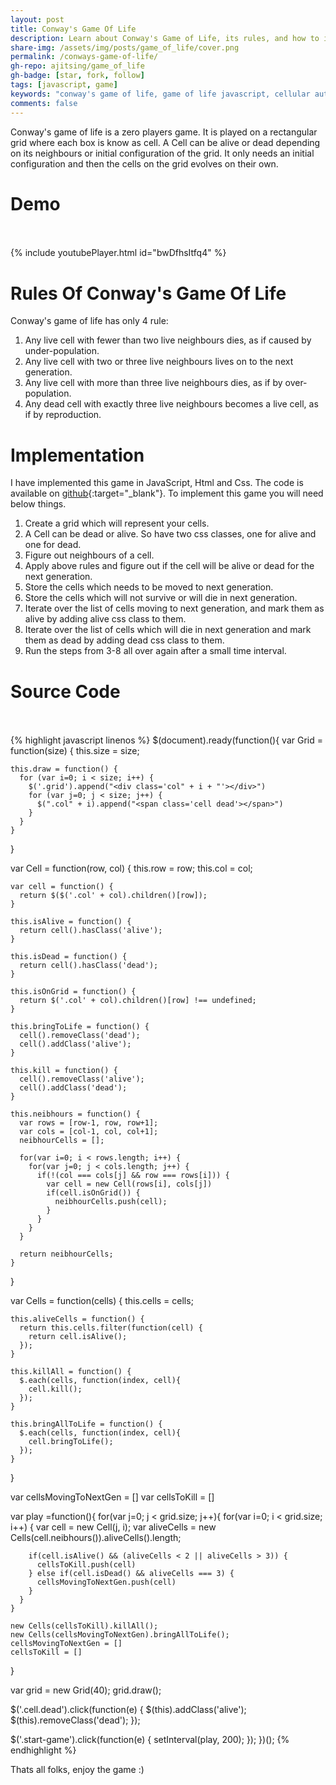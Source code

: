 ```yaml
---
layout: post
title: Conway's Game Of Life
description: Learn about Conway's Game of Life, its rules, and how to implement it in JavaScript with code and demo.
share-img: /assets/img/posts/game_of_life/cover.png
permalink: /conways-game-of-life/
gh-repo: ajitsing/game_of_life
gh-badge: [star, fork, follow]
tags: [javascript, game]
keywords: "conway's game of life, game of life javascript, cellular automata, zero player games, game of life rules, game of life implementation, javascript game tutorial, conway simulation, coding games, game of life code"
comments: false
---
```


Conway's game of life is a zero players game. It is played on a rectangular grid where each box is know as cell. A Cell can be alive or dead depending on its neighbours or initial configuration of the grid. It only needs an initial configuration and then the cells on the grid evolves on their own.

# Demo<br><br>

{% include youtubePlayer.html id="bwDfhsItfq4" %}

# Rules Of Conway's Game Of Life

Conway's game of life has only 4 rule:

1. Any live cell with fewer than two live neighbours dies, as if caused by under-population.
2. Any live cell with two or three live neighbours lives on to the next generation.
3. Any live cell with more than three live neighbours dies, as if by over-population.
4. Any dead cell with exactly three live neighbours becomes a live cell, as if by reproduction.

# Implementation

I have implemented this game in JavaScript, Html and Css. The code is available on [github](https://github.com/ajitsing/game_of_life){:target="_blank"}. To implement this game you will need below things.

1. Create a grid which will represent your cells.
2. A Cell can be dead or alive. So have two css classes, one for alive and one for dead.
3. Figure out neighbours of a cell.
4. Apply above rules and figure out if the cell will be alive or dead for the next generation.
5. Store the cells which needs to be moved to next generation.
6. Store the cells which will not survive or will die in next generation.
7. Iterate over the list of cells moving to next generation, and mark them as alive by adding alive css class to them.
8. Iterate over the list of cells which will die in next generation and mark them as dead by adding dead css class to them.
9. Run the steps from 3-8 all over again after a small time interval.

# Source Code<br><br>

{% highlight javascript linenos %}
$(document).ready(function(){
  var Grid = function(size) {
    this.size = size;

    this.draw = function() {
      for (var i=0; i < size; i++) {
        $('.grid').append("<div class='col" + i + "'></div>")
        for (var j=0; j < size; j++) {
          $(".col" + i).append("<span class='cell dead'></span>")
        }
      }
    }
  }

  var Cell = function(row, col) {
    this.row = row;
    this.col = col;

    var cell = function() {
      return $($('.col' + col).children()[row]);
    }

    this.isAlive = function() {
      return cell().hasClass('alive');
    }

    this.isDead = function() {
      return cell().hasClass('dead');
    }

    this.isOnGrid = function() {
      return $('.col' + col).children()[row] !== undefined;
    }

    this.bringToLife = function() {
      cell().removeClass('dead');
      cell().addClass('alive');
    }

    this.kill = function() {
      cell().removeClass('alive');
      cell().addClass('dead');
    }

    this.neibhours = function() {
      var rows = [row-1, row, row+1];
      var cols = [col-1, col, col+1];
      neibhourCells = [];

      for(var i=0; i < rows.length; i++) {
        for(var j=0; j < cols.length; j++) {
          if(!(col === cols[j] && row === rows[i])) {
            var cell = new Cell(rows[i], cols[j])
            if(cell.isOnGrid()) {
              neibhourCells.push(cell);
            }
          }
        }
      }

      return neibhourCells;
    }
  }

  var Cells = function(cells) {
    this.cells = cells;

    this.aliveCells = function() {
      return this.cells.filter(function(cell) {
        return cell.isAlive();
      });
    }

    this.killAll = function() {
      $.each(cells, function(index, cell){
        cell.kill();
      });
    }

    this.bringAllToLife = function() {
      $.each(cells, function(index, cell){
        cell.bringToLife();
      });
    }
  }

  var cellsMovingToNextGen = []
  var cellsToKill = []

  var play =function(){
    for(var j=0; j < grid.size; j++){
      for(var i=0; i < grid.size; i++) {
        var cell = new Cell(j, i);
        var aliveCells = new Cells(cell.neibhours()).aliveCells().length;

        if(cell.isAlive() && (aliveCells < 2 || aliveCells > 3)) {
          cellsToKill.push(cell)
        } else if(cell.isDead() && aliveCells === 3) {
          cellsMovingToNextGen.push(cell)
        }
      }
    }

    new Cells(cellsToKill).killAll();
    new Cells(cellsMovingToNextGen).bringAllToLife();
    cellsMovingToNextGen = []
    cellsToKill = []
  }

  var grid = new Grid(40);
  grid.draw();

  $('.cell.dead').click(function(e) {
    $(this).addClass('alive');
    $(this).removeClass('dead');
  });

  $('.start-game').click(function(e) {
    setInterval(play, 200);
  });
})();
{% endhighlight %}

Thats all folks, enjoy the game :)